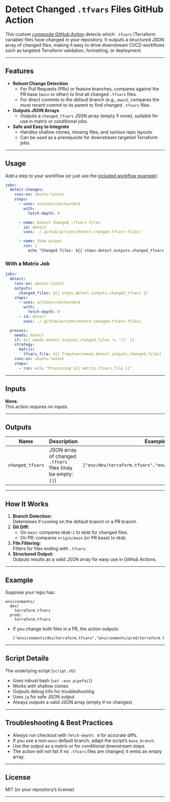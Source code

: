 # Detect Changed `.tfvars` Files GitHub Action

This custom [composite GitHub Action](https://docs.github.com/en/actions/creating-actions/creating-a-composite-action) detects which `.tfvars` (Terraform variable) files have changed in your repository. It outputs a structured JSON array of changed files, making it easy to drive downstream CI/CD workflows such as targeted Terraform validation, formatting, or deployment.

---

## Features

- **Robust Change Detection**  
  - For Pull Requests (PRs) or feature branches, compares against the PR base (`main` or other) to find all changed `.tfvars` files.
  - For direct commits to the default branch (e.g., `main`), compares the most recent commit to its parent to find changed `.tfvars` files.
- **Outputs JSON Arrays**  
  - Outputs a `changed_tfvars` JSON array (empty if none), suitable for use in matrix or conditional jobs.
- **Safe and Easy to Integrate**  
  - Handles shallow clones, missing files, and various repo layouts.
  - Can be used as a prerequisite for downstream targeted Terraform jobs.

---

## Usage

Add a step to your workflow (or just use the [included workflow example](../../workflows/detect-changed-tfvars-files.yaml)):

```yaml
jobs:
  detect-changes:
    runs-on: ubuntu-latest
    steps:
      - uses: actions/checkout@v4
        with:
          fetch-depth: 0

      - name: Detect Changed .tfvars Files
        id: detect
        uses: ./.github/actions/detect-changed-tfvars-files/

      - name: Show output
        run: |
          echo "Changed files: ${{ steps.detect.outputs.changed_tfvars }}"
```

### With a Matrix Job

```yaml
jobs:
  detect:
    runs-on: ubuntu-latest
    outputs:
      changed_files: ${{ steps.detect.outputs.changed_tfvars }}
    steps:
      - uses: actions/checkout@v4
        with:
          fetch-depth: 0
      - id: detect
        uses: ./.github/actions/detect-changed-tfvars-files/

  process:
    needs: detect
    if: ${{ needs.detect.outputs.changed_files != '[]' }}
    strategy:
      matrix:
        tfvars_file: ${{ fromJson(needs.detect.outputs.changed_files) }}
    runs-on: ubuntu-latest
    steps:
      - run: echo "Processing ${{ matrix.tfvars_file }}"
```

---

## Inputs

**None.**  
This action requires no inputs.

---

## Outputs

| Name             | Description                                                        | Example                                                           |
|------------------|--------------------------------------------------------------------|-------------------------------------------------------------------|
| `changed_tfvars` | JSON array of changed `.tfvars` files (may be empty: `[]`)         | `["env/dev/terraform.tfvars","env/prod/terraform.tfvars"]`        |

---

## How It Works

1. **Branch Detection:**  
   Determines if running on the default branch or a PR branch.
2. **Git Diff:**  
   - On `main`: compares `HEAD~1` to `HEAD` for changed files.
   - On PR: compares `origin/main` (or PR base) to `HEAD`.
3. **File Filtering:**  
   Filters for files ending with `.tfvars`.
4. **Structured Output:**  
   Outputs results as a valid JSON array for easy use in GitHub Actions.

---

## Example

Suppose your repo has:

```
environments/
  dev/
    terraform.tfvars
  prod/
    terraform.tfvars
```

- If you change both files in a PR, the action outputs:
  ```
  ["environments/dev/terraform.tfvars","environments/prod/terraform.tfvars"]
  ```

---

## Script Details

The underlying script (`script.sh`):

- Uses robust bash (`set -euo pipefail`)
- Works with shallow clones
- Outputs debug info for troubleshooting
- Uses `jq` for safe JSON output
- Always outputs a valid JSON array (empty if no changes)

---

## Troubleshooting & Best Practices

- Always run checkout with `fetch-depth: 0` for accurate diffs.
- If you use a non-`main` default branch, adapt the script’s `base_branch`.
- Use the output as a matrix or for conditional downstream steps.
- The action will not fail if no `.tfvars` files are changed; it emits an empty array.

---

## License

MIT (or your repository’s license)

---